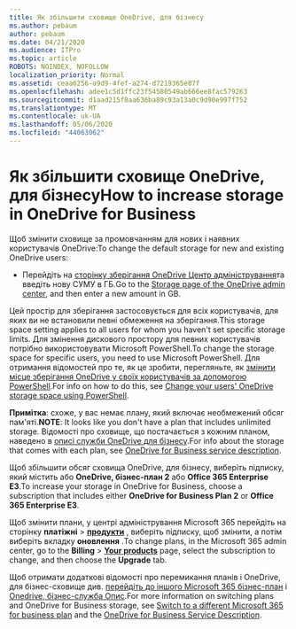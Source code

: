 ```yaml
---
title: Як збільшити сховище OneDrive, для бізнесу
ms.author: pebaum
author: pebaum
ms.date: 04/21/2020
ms.audience: ITPro
ms.topic: article
ROBOTS: NOINDEX, NOFOLLOW
localization_priority: Normal
ms.assetid: ceaa6256-a9d9-4fef-a274-d7219365e07f
ms.openlocfilehash: adee1c5d1ffc23f54580549ab666ee8fac579263
ms.sourcegitcommit: d1aad215f8aa636ba89c93a13a0c9d90e997f752
ms.translationtype: MT
ms.contentlocale: uk-UA
ms.lasthandoff: 05/06/2020
ms.locfileid: "44063062"
---
```

# <a name="how-to-increase-storage-in-onedrive-for-business"></a><span data-ttu-id="31b64-102">Як збільшити сховище OneDrive, для бізнесу</span><span class="sxs-lookup"><span data-stu-id="31b64-102">How to increase storage in OneDrive for Business</span></span>

<span data-ttu-id="31b64-103">Щоб змінити сховище за промовчанням для нових і наявних користувачів OneDrive:</span><span class="sxs-lookup"><span data-stu-id="31b64-103">To change the default storage for new and existing OneDrive users:</span></span>
  
- <span data-ttu-id="31b64-104">Перейдіть на [сторінку зберігання OneDrive Центр адміністрування](https://admin.onedrive.com/?v=StorageSettings)та введіть нову СУМУ в ГБ.</span><span class="sxs-lookup"><span data-stu-id="31b64-104">Go to the [Storage page of the OneDrive admin center](https://admin.onedrive.com/?v=StorageSettings), and then enter a new amount in GB.</span></span>

<span data-ttu-id="31b64-105">Цей простір для зберігання застосовується для всіх користувачів, для яких ви не встановили певні обмеження на зберігання.</span><span class="sxs-lookup"><span data-stu-id="31b64-105">This storage space setting applies to all users for whom you haven't set specific storage limits.</span></span> <span data-ttu-id="31b64-106">Для змінення дискового простору для певних користувачів потрібно використовувати Microsoft PowerShell.</span><span class="sxs-lookup"><span data-stu-id="31b64-106">To change the storage space for specific users, you need to use Microsoft PowerShell.</span></span> <span data-ttu-id="31b64-107">Для отримання відомостей про те, як це зробити, перегляньте, як [змінити місце зберігання OneDrive у своїх користувачів за допомогою PowerShell](https://go.microsoft.com/fwlink/?linkid=866402).</span><span class="sxs-lookup"><span data-stu-id="31b64-107">For info on how to do this, see [Change your users' OneDrive storage space using PowerShell](https://go.microsoft.com/fwlink/?linkid=866402).</span></span>

<span data-ttu-id="31b64-108">**Примітка**: схоже, у вас немає плану, який включає необмежений обсяг пам'яті.</span><span class="sxs-lookup"><span data-stu-id="31b64-108">**NOTE**: It looks like you don't have a plan that includes unlimited storage.</span></span> <span data-ttu-id="31b64-109">Відомості про сховище, що постачається з кожним планом, наведено в [описі служби OneDrive для бізнесу](https://go.microsoft.com/fwlink/p/?LinkID=826071).</span><span class="sxs-lookup"><span data-stu-id="31b64-109">For info about the storage that comes with each plan, see [OneDrive for Business service description](https://go.microsoft.com/fwlink/p/?LinkID=826071).</span></span>
  
<span data-ttu-id="31b64-110">Щоб збільшити обсяг сховища OneDrive, для бізнесу, виберіть підписку, який містить або **OneDrive, бізнес-план 2** або **Office 365 Enterprise E3**.</span><span class="sxs-lookup"><span data-stu-id="31b64-110">To increase your storage in OneDrive for Business, choose a subscription that includes either **OneDrive for Business Plan 2** or **Office 365 Enterprise E3**.</span></span> 
  
<span data-ttu-id="31b64-111">Щоб змінити плани, у центрі адміністрування Microsoft 365 перейдіть на сторінку **платіжні** \> **[продукти](https://go.microsoft.com/fwlink/p/?linkid=842054)** , виберіть підписку, щоб змінити, а потім виберіть вкладку **оновлення** .</span><span class="sxs-lookup"><span data-stu-id="31b64-111">To change plans, in the Microsoft 365 admin center, go to the **Billing** \> **[Your products](https://go.microsoft.com/fwlink/p/?linkid=842054)** page, select the subscription to change, and then choose the **Upgrade** tab.</span></span>
  
<span data-ttu-id="31b64-112">Щоб отримати додаткові відомості про перемикання планів і OneDrive, для бізнес-сховище див. [перейдіть до іншого Microsoft 365 бізнес-план](https://go.microsoft.com/fwlink/?LinkId=2031117) і [Onedrive, бізнес-служба Опис](https://go.microsoft.com/fwlink/p/?LinkId-2031122).</span><span class="sxs-lookup"><span data-stu-id="31b64-112">For more information on switching plans and OneDrive for Business storage, see [Switch to a different Microsoft 365 for business plan](https://go.microsoft.com/fwlink/?LinkId=2031117) and the [OneDrive for Business Service Description](https://go.microsoft.com/fwlink/p/?LinkId-2031122).</span></span>